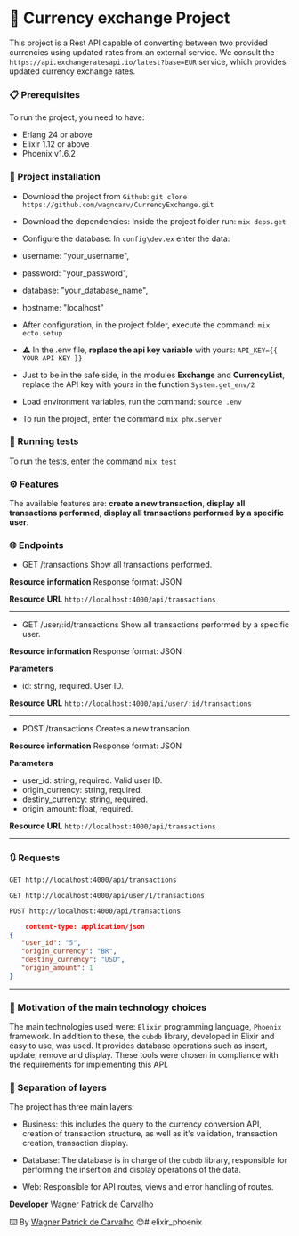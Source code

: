 # 💱 Currency exchange Project


This project is a Rest API capable of converting between two provided currencies
using updated rates from an external service. We consult the `https://api.exchangeratesapi.io/latest?base=EUR` service, which provides updated currency exchange rates.

### 📋 Prerequisites

To run the project, you need to have:

- Erlang 24 or above
- Elixir 1.12 or above
- Phoenix v1.6.2

### 🔧 Project installation

- Download the project from `Github`:
`
    git clone https://github.com/wagncarv/CurrencyExchange.git
`
- Download the dependencies:
Inside the project folder run:
`
    mix deps.get
`
- Configure the database:
In `config\dev.ex` enter the data:

- username: "your_username",
- password: "your_password",
- database: "your_database_name",
- hostname: "localhost"

- After configuration, in the project folder, execute the command:
`mix ecto.setup`

- :warning: In the .env file, **replace the api key variable** with yours:
    `API_KEY={{ YOUR API KEY }}`

- Just to be in the safe side, in the modules **Exchange** and **CurrencyList**, replace the API key with yours in the function `System.get_env/2`

- Load environment variables, run the command:
    `source .env`

- To run the project, enter the command
    `mix phx.server`

### 🔩 Running tests

To run the tests, enter the command
    `mix test`

### ⚙️ Features

The available features are: **create a new transaction**, **display all transactions performed**, **display all transactions performed by a specific user**.

### 🌐 Endpoints

- GET /transactions 
Show all transactions performed.

**Resource information**
Response format: JSON

**Resource URL**
`http://localhost:4000/api/transactions`

---

- GET /user/:id/transactions
Show all transactions performed by a specific user.

**Resource information**
Response format: JSON

**Parameters**

- id: string, required. User ID.

**Resource URL**
`http://localhost:4000/api/user/:id/transactions`

---

- POST /transactions 
Creates a new transacion.

**Resource information** 
Response format: JSON

**Parameters** 

- user_id: string, required. Valid user ID.
- origin_currency: string, required.
- destiny_currency: string, required.  
- origin_amount: float, required.

**Resource URL** 
`http://localhost:4000/api/transactions`

---
### 🔃 Requests

`GET http://localhost:4000/api/transactions`


`GET http://localhost:4000/api/user/1/transactions`


`POST http://localhost:4000/api/transactions`

```json
    content-type: application/json
{
   "user_id": "5", 
   "origin_currency": "BR", 
   "destiny_currency": "USD", 
   "origin_amount": 1
}
```
---

### 🎯 Motivation of the main technology choices

The main technologies used were: `Elixir` programming language, `Phoenix` framework. In addition to these, the `cubdb` library, developed in Elixir and easy to use, was used. It provides database operations such as insert, update, remove and display.
These tools were chosen in compliance with the requirements for implementing this API.
### 💠 Separation of layers

The project has three main layers:

- Business: this includes the query to the currency conversion API, creation of transaction structure, as well as it's validation, transaction creation, transaction display.

- Database: The database is in charge of the `cubdb` library, responsible for performing the insertion and display operations of the data.

- Web: Responsible for API routes, views and error handling of routes.

**Developer** [Wagner Patrick de Carvalho](https://github.com/wagncarv)

⌨️ By [Wagner Patrick de Carvalho](https://github.com/wagncarv) 😊# elixir_phoenix
